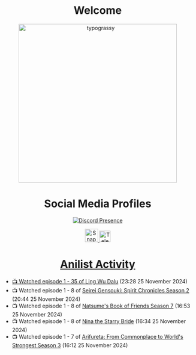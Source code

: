 <div align="center">

# Welcome
<a href="https://github.com/kawarimidoll/typograssy">
    <img alt="typograssy" src="https://typograssy.deno.dev/api?text=%E3%82%88%E3%81%86%E3%81%93%E3%81%9D%E3%81%BF%E3%81%AA%E3%81%95%E3%82%93%20-%20Sheby--&&l0=none&l1=82d9d0&l2=027353&l3=038c4c&l4=01402e&bg=none&frame=none&speed=100&comment=" width="421.99">
</a>

</div>

<div align="center">

# Social Media Profiles

[![Discord Presence](https://lanyard.cnrad.dev/api/612532963938271232)](https://discord.com/users/612532963938271232)


<a href="https://www.snapchat.com/add/a.sheby" title="Snapchat Profile">
    <img src="https://www.freepnglogos.com/uploads/snapchat-logo-png-0.png" width="35" alt="Snapchat Logo" />


<a href="https://t.me/ASheby" title="Telegram Profile">
    <img src="https://www.freepnglogos.com/uploads/telegram-logo-png-0.png" width="30" alt="Telegram Logo" />


</div>

<div align="center">

# Anilist Activity

</div>

<!-- ANILIST_ACTIVITY:start -->

-   📺 Watched episode 1 - 35 of [Ling Wu Dalu](https://anilist.co/anime/179916) (23:28 25 November 2024)
-   📺 Watched episode 1 - 8 of [Seirei Gensouki: Spirit Chronicles Season 2](https://anilist.co/anime/141182) (20:44 25 November 2024)
-   📺 Watched episode 1 - 8 of [Natsume's Book of Friends Season 7](https://anilist.co/anime/166611) (16:53 25 November 2024)
-   📺 Watched episode 1 - 8 of [Nina the Starry Bride](https://anilist.co/anime/171038) (16:34 25 November 2024)
-   📺 Watched episode 1 - 7 of [Arifureta: From Commonplace to World's Strongest Season 3](https://anilist.co/anime/154473) (16:12 25 November 2024)

<!-- ANILIST_ACTIVITY:end -->
